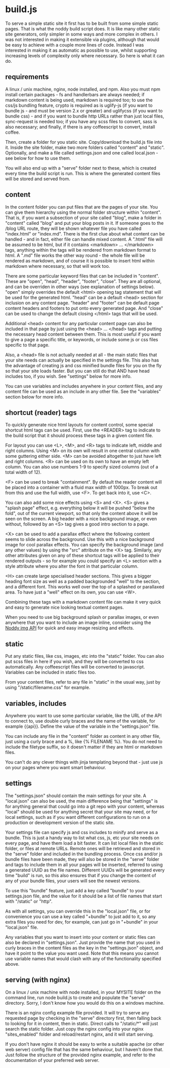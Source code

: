 
<READER>

<M>

# build.js

To serve a simple static site it first has to be built from some simple static pages.
That is what the noddy build script does. It is like many other static site generators,
only simpler in some ways and more complex in others. I was not interested in
making it extensible via plugins, although that would be easy to achieve with a
couple more lines of code. Instead I was interested in making it as automatic as
possible to use, whilst supporting increasing levels of complexity only where necessary.
So here is what it can do.

## requirements

A linux / unix machine, nginx, node installed, and npm. Also you must npm install 
certain packages - fs and handlerbars are always needed; if markdown content is 
being used, markdown is required too; to use the css/js bundling feature, crypto 
is required as is uglify-js (if you want to bundle js - and must be version 2.x 
or greater) and uglifycss (if you want to bundle css) - and if you want to bundle 
http URLs rather than just local files, sync-request is needed too; if you have 
any scss files to convert, sass is also necessary; and finally, if there is any 
coffeescript to convert, install coffee.

Then, create a folder for you static site. Copy/download the build.js file
into it. Inside the site folder, make two more folders called "content" and "static".
Optionally, and make a file called settings.json and one called local.json - see 
below for how to use them.

You will also end up with a "serve" folder next to these, which is created every
time the build script is run. This is where the generated content files will be
stored and served from.


## content

In the content folder you can put files that are the pages of your site. You can
give them hierarchy using the normal folder structure within "content". That is,
if you want a subsection of your site called "blog", make a folder in "content"
called "blog" and put your blog posts in it. If someone goes to the /blog URL
route, they will be shown whatever file you have called "index.html" or "index.md".
There is the first clue about what content can be handled - and in fact, either
file can handle mixed content. A ".html" file will be assumed to be html, but if
it contains &lt;markdown&gt; ... &lt;/markdown&gt; tags, anything within the tags
will be rendered from markdown format to html. A ".md" file works the other way
round - the whole file will be rendered as markdown, and of course it is possible
to insert html within markdown where necessary, so that will work too.

There are some particular keyword files that can be included in "content". These
are "open", "head", "header", "footer", "close". They are all optional, and can
be overriden in other ways (see explanation of settings below). "open" simply
overrides the default &lt;html&gt; opening tag statement that will be used for the
generated html. "head" can be a default &lt;head&gt; section for inclusion on
any content page. "header" and "footer" can be default page content headers and
footers to put onto every generated page. And "close" can be used to change the
default closing &lt;/html&gt; tags that will be used.

Additional &lt;head&gt; content for any particular content page can also be included
in that page by just using the &lt;head&gt; ... &lt;/head&gt; tags and putting
the necessary head content between them. This is most useful if you want to give
a page a specific title, or keywords, or include some js or css files specific to
that page.

Also, a &lt;head&gt; file is not actually needed at all - the main static files
that your site needs can actually be specified in the settings file. This also
has the advantage of creating js and css minified bundle files for you on the fly
so that your site loads faster. But you can still do that AND have head includes
too, if you wish. See "settings" below for more info.

You can use variables and includes anywhere in your content files, and any content
file can be used as an include in any other file. See the "variables" section below
for more info.


## shortcut (reader) tags

To quickly generate nice html layouts for content control, some special shortcut
html tags can be used. First, use the &lt;READER&gt; tag to indicate to the
build script that it should process these tags in a given content file.

For layout you can use &lt;L&gt;, &lt;M&gt;, and &lt;R&gt; tags to indicate left,
middle and right columns. Using &lt;M&gt; on its own will result in one central
column with some guttering either side. &lt;M&gt; can be avoided altogether to
just have left and right columns. &lt;R&gt; can be used on its own to have an
empty left column. You can also use numbers 1-9 to specify sized columns (out
of a total width of 12).

&lt;F&gt; can be used to break "containment". By default the reader content will
be placed into a container with a fluid max width of 1000px. To break out from this
and use the full width, use &lt;F&gt;. To get back into it, use &lt;C&gt;.

You can also add some nice effects using &lt;S&gt; and &lt;X&gt;. &lt;S&gt; gives
a "splash page" effect, e.g. everything below it will be pushed "below the fold",
out of the current viewport, so that only the content above it will be seen on the
screen. A big header with a nice background image, or even without, followed by an
&lt;S&gt; tag gives a good intro section to a page.

&lt;X&gt; can be used to add a parallax effect where the following content seems
to slide across the background. Use this with a nice background image for cool
parallax effects. You can specify the background image (and any other values) by
using the "src" attribute on the &lt;X&gt; tag. Similarly, any other attributes
given on any of these shortcut tags will be applied to their rendered outputs -
so for example you could specify an &lt;L&gt; section with a style attribute where
you alter the font in that particular column.

&lt;H&gt; can create large specialised header sections. This gives a bigger
heading font size as well as a padded backgrounded "well" to the section, and a
different font. This works well over the top of a splashed or parallaxed area.
To have just a "well" effect on its own, you can use &lt;W&gt;.

Combining these tags with a markdown content file can make it very quick and easy
to generate nice looking textual content pages.

When you need to use big background splash or parallax images, or even anywhere
that you want to include an image inline, consider using the
<a href="/says/img">Noddy img API</a> for quick and easy image resizing and effects.


## static

Put any static files, like css, images, etc into the "static" folder. You can also
put scss files in here if you wish, and they will be converted to css automatically.
Any coffeescript files will be converted to javascript. Variables can be included in
static files too.

From your content files, refer to any file in "static" in the usual way, just by
using "/static/filename.css" for example.


## variables, includes

Anywhere you want to use some particular variable, like the URL of the API to connect
to, use double curly braces and the name of the variable, for example &#123;&#123;api&#125;&#125;.
Define the value of the variable in the "settings.json" file.

You can include any file in the "content" folder as content in any other file,
just using a curly brace and a %, like {% FILENAME %}. You do not need to include
the filetype suffix, so it doesn't matter if they are html or markdown files.

You can't do any clever things with jinja templating beyond that - just use js
on your pages where you want smart behaviour.


## settings

The "settings.json" should contain the main settings for your site. A "local.json"
can also be used, the main difference being that "settings" is for anything general
that could go into a git repo with your content, whereas "local" should be used
for anything secret that your site may need, or for local settings, such as if
you want different configurations to run on a production or development version
of the static site.

Your settings file can specify js and css includes to minify and serve as a bundle.
This is just a handy way to list what css, js, etc your site needs on every page,
and have them load a bit faster. It can list local files in the static folder, or
files at remote URLs. Remote ones will be retrieved and stored in the "serve" folder
and included in the bundling process. Once css and/or js bundle files have been made,
they will also be stored in the "serve" folder and tags to include them in all
your pages will be inserted, referred to using a generated UUID as the file names.
Different UUIDs will be generated every time "build" is run, so this also ensures
that if you change the content of any of your bundle files, your users will see
the newest versions.

To use this "bundle" feature, just add a key called "bundle" to your settings.json
file, and the value for it should be a list of file names that start with "/static"
or "http".

As with all settings, you can override this in the "local.json" file, or for
convenience you can use a key called "+bundle" to just add to it, so any extra
files you need for dev, for example, can just go in "+bundle" in your "local.json" file.

Any variables that you want to insert into your content or static files can also
be declared in "settings.json". Just provide the name that you used in curly braces
in the content files as the key in the "settings.json" object, and have it point
to the value you want used. Note that this means you cannot use variable names
that would clash with any of the functionality specified above.


## serving (with nginx)

On a linux / unix machine with node installed, in your MYSITE folder on the command
line, run node build.js to create and populate the "serve" directory. Sorry, I
don't know how you would do this on a windows machine.

There is an nginx config example file provided. It will try to serve any
requested page by checking in the "serve" directory first, then falling back
to looking for it in content, then in static. Direct calls to "/static/*" will
just search the static folder. Just copy the nginx config into your nginx
"sites_enabled" folder and reload/restart nginx, and it will start serving.

If you don't have nginx it should be easy to write a suitable apache (or other
web server) config file that has the same behaviour, but I haven't done that.
Just follow the structure of the provided nginx example, and refer to the
documentation of your preferred web server.